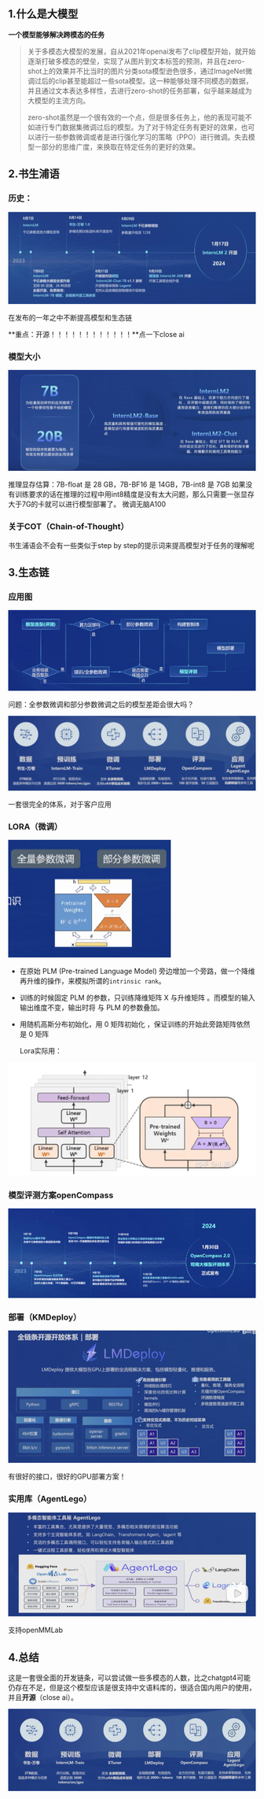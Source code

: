 ## 1.什么是大模型

**一个模型能够解决跨模态的任务**

> 关于多模态大模型的发展，自从2021年openai发布了clip模型开始，就开始逐渐打破多模态的壁垒，实现了从图片到文本标签的预测，并且在zero-shot上的效果并不比当时的图片分类sota模型逊色很多，通过ImageNet微调过后的clip甚至能超过一些sota模型。这一种能够处理不同模态的数据，并且通过文本表达多样性，去进行zero-shot的任务部署，似乎越来越成为大模型的主流方向。
>
> zero-shot虽然是一个很有效的一个点，但是很多任务上，他的表现可能不如进行专门数据集微调过后的模型。为了对于特定任务有更好的效果，也可以进行一些参数微调或者是进行强化学习的策略（PPO）进行微调。失去模型一部分的思维广度，来换取在特定任务的更好的效果。



## 2.书生浦语

### 历史：

![image-20240329221055481](../Image/image-20240329221055481.png)

在发布的一年之中不断提高模型和生态链

**重点：开源！！！！！！！！！！！！**点一下close ai



### 模型大小

![image-20240329221222762](../Image/image-20240329221222762.png)

推理显存估算：7B-float 是 28 GB，7B-BF16 是 14GB，7B-int8 是 7GB
如果没有训练要求的话在推理的过程中用int8精度是没有太大问题，那么只需要一张显存大于7G的卡就可以进行模型部署了。
微调无脑A100



### 关于COT（Chain-of-Thought）

书生浦语会不会有一些类似于step by step的提示词来提高模型对于任务的理解呢



## 3.生态链

### 应用图

![image-20240329222935193](../Image/image-20240329222935193.png)

问题：全参数微调和部分参数微调之后的模型差距会很大吗？

![image-20240329223102256](../Image/image-20240329223102256.png)

一套很完全的体系，对于客户应用



### LORA（微调）

![image-20240329223853810](../Image/image-20240329223853810.png)

- 在原始 PLM (Pre-trained Language Model) 旁边增加一个旁路，做一个降维再升维的操作，来模拟所谓的`intrinsic rank`。

- 训练的时候固定 PLM 的参数，只训练降维矩阵 X 与升维矩阵  。而模型的输入输出维度不变，输出时将 与 PLM 的参数叠加。

- 用随机高斯分布初始化，用 0 矩阵初始化  ，保证训练的开始此旁路矩阵依然是 0 矩阵

  Lora实际用：

![image-20240329223827163](../Image/image-20240329223827163.png)

### 模型评测方案openCompass

![image-20240329224056261](../Image/image-20240329224056261.png)

### 部署（KMDeploy）

![image-20240329224209596](../Image/image-20240329224209596.png)

有很好的接口，很好的GPU部署方案！

### 实用库（AgentLego）

![image-20240329224421540](../Image/image-20240329224421540.png)

支持openMMLab



## 4.总结

这是一套很全面的开发链条，可以尝试做一些多模态的人数，比之chatgpt4可能仍存在不足，但是这个模型应该是很支持中文语料库的，很适合国内用户的使用，并且**开源**（close ai）。

![image-20240329224530763](../Image/image-20240329224530763.png)
